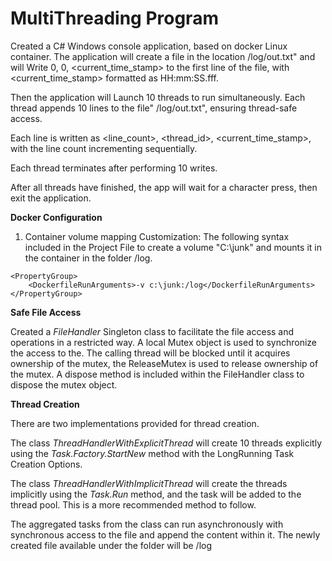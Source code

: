 # MultiThreading Program

Created a C# Windows console application, based on docker Linux container. 
The application will create a file in the location  /log/out.txt" and will Write 0, 0, <current_time_stamp> to the first line of the file, with <current_time_stamp> formatted as HH:mm:SS.fff.

Then the application will Launch 10 threads to run simultaneously.
Each thread appends 10 lines to the file" /log/out.txt", ensuring thread-safe access. 

Each line is written as <line_count>, <thread_id>, <current_time_stamp>, with the line count incrementing sequentially.

Each thread terminates after performing 10 writes.

After all threads have finished, the app will wait for a character press, then exit the application.

**Docker Configuration**

1. Container volume mapping Customization: 
The following syntax included in the Project File to create a volume "C:\junk" and mounts it in the container in the folder /log.
```
<PropertyGroup>
   	<DockerfileRunArguments>-v c:\junk:/log</DockerfileRunArguments>
</PropertyGroup>
```
**Safe File Access**

Created a _FileHandler_ Singleton class to facilitate the file access and operations in a restricted way.
A local Mutex object is used to synchronize the access to the. The calling thread will be blocked until it acquires ownership of the mutex, the ReleaseMutex is used to release ownership of the mutex. A dispose method is included within the FileHandler class to dispose the mutex object.

**Thread Creation**

There are two implementations provided for thread creation.

The class _ThreadHandlerWithExplicitThread_ will create 10 threads explicitly using the _Task.Factory.StartNew_ method with the LongRunning Task Creation Options. 

The class _ThreadHandlerWithImplicitThread_ will create the threads implicitly using the _Task.Run_ method, and the task will be added to the thread pool. This is a more recommended method to follow. 

The aggregated tasks from the class can run asynchronously with synchronous access to the file and append the content within it. The newly created file available under the folder will be /log





